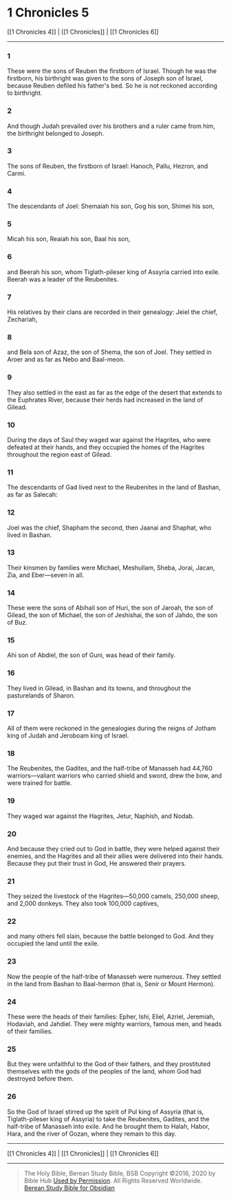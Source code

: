 # 1 Chronicles 5

[[1 Chronicles 4]] | [[1 Chronicles]] | [[1 Chronicles 6]]

---

### 1
These were the sons of Reuben the firstborn of Israel. Though he was the firstborn, his birthright was given to the sons of Joseph son of Israel, because Reuben defiled his father's bed. So he is not reckoned according to birthright.

### 2
And though Judah prevailed over his brothers and a ruler came from him, the birthright belonged to Joseph.

### 3
The sons of Reuben, the firstborn of Israel: Hanoch, Pallu, Hezron, and Carmi.

### 4
The descendants of Joel: Shemaiah his son, Gog his son, Shimei his son,

### 5
Micah his son, Reaiah his son, Baal his son,

### 6
and Beerah his son, whom Tiglath-pileser king of Assyria carried into exile. Beerah was a leader of the Reubenites.

### 7
His relatives by their clans are recorded in their genealogy: Jeiel the chief, Zechariah,

### 8
and Bela son of Azaz, the son of Shema, the son of Joel. They settled in Aroer and as far as Nebo and Baal-meon.

### 9
They also settled in the east as far as the edge of the desert that extends to the Euphrates River, because their herds had increased in the land of Gilead.

### 10
During the days of Saul they waged war against the Hagrites, who were defeated at their hands, and they occupied the homes of the Hagrites throughout the region east of Gilead.

### 11
The descendants of Gad lived next to the Reubenites in the land of Bashan, as far as Salecah:

### 12
Joel was the chief, Shapham the second, then Jaanai and Shaphat, who lived in Bashan.

### 13
Their kinsmen by families were Michael, Meshullam, Sheba, Jorai, Jacan, Zia, and Eber—seven in all.

### 14
These were the sons of Abihail son of Huri, the son of Jaroah, the son of Gilead, the son of Michael, the son of Jeshishai, the son of Jahdo, the son of Buz.

### 15
Ahi son of Abdiel, the son of Guni, was head of their family.

### 16
They lived in Gilead, in Bashan and its towns, and throughout the pasturelands of Sharon.

### 17
All of them were reckoned in the genealogies during the reigns of Jotham king of Judah and Jeroboam king of Israel.

### 18
The Reubenites, the Gadites, and the half-tribe of Manasseh had 44,760 warriors—valiant warriors who carried shield and sword, drew the bow, and were trained for battle.

### 19
They waged war against the Hagrites, Jetur, Naphish, and Nodab.

### 20
And because they cried out to God in battle, they were helped against their enemies, and the Hagrites and all their allies were delivered into their hands. Because they put their trust in God, He answered their prayers.

### 21
They seized the livestock of the Hagrites—50,000 camels, 250,000 sheep, and 2,000 donkeys. They also took 100,000 captives,

### 22
and many others fell slain, because the battle belonged to God. And they occupied the land until the exile.

### 23
Now the people of the half-tribe of Manasseh were numerous. They settled in the land from Bashan to Baal-hermon (that is, Senir or Mount Hermon).

### 24
These were the heads of their families: Epher, Ishi, Eliel, Azriel, Jeremiah, Hodaviah, and Jahdiel. They were mighty warriors, famous men, and heads of their families.

### 25
But they were unfaithful to the God of their fathers, and they prostituted themselves with the gods of the peoples of the land, whom God had destroyed before them.

### 26
So the God of Israel stirred up the spirit of Pul king of Assyria (that is, Tiglath-pileser king of Assyria) to take the Reubenites, Gadites, and the half-tribe of Manasseh into exile. And he brought them to Halah, Habor, Hara, and the river of Gozan, where they remain to this day.

---

[[1 Chronicles 4]] | [[1 Chronicles]] | [[1 Chronicles 6]]

---

> The Holy Bible, Berean Study Bible, BSB
> Copyright &copy;2016, 2020 by Bible Hub
> [Used by Permission](https://berean.bible/terms.htm). All Rights Reserved Worldwide.
> [Berean Study Bible for Obsidian](https://github.com/gapmiss/berean-study-bible-for-obsidian)</small>

